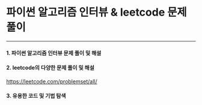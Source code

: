 # 파이썬 알고리즘 인터뷰 & leetcode 문제 풀이
--------
#### 1. 파이썬 알고리즘 인터뷰 문제 풀이 및 해설

#### 2. leetcode의 다양한 문제 풀이 및 해설

https://leetcode.com/problemset/all/

#### 3. 유용한 코드 및 기법 탐색